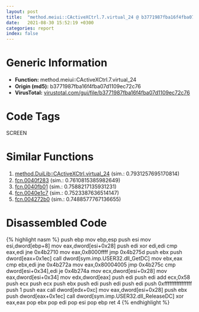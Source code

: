 ```yaml
---
layout: post
title:  "method.meiui꞉꞉CActiveXCtrl.7.virtual_24 @ b3771987fba16f4fba07d1109ec72c76"
date:   2021-08-30 15:52:19 +0300
categories: report
index: false
---
```


# Generic Information
- **Function:** method.meiui꞉꞉CActiveXCtrl.7.virtual\_24
- **Origin (md5):** b3771987fba16f4fba07d1109ec72c76
- **VirusTotal:** [virustotal.com/gui/file/b3771987fba16f4fba07d1109ec72c76][virustotal_ref]

# Code Tags
<span class="tag" id="SCREEN">SCREEN</span>


# Similar Functions

1. [method.DuiLib꞉꞉CActiveXCtrl.virtual\_24][similar_1_ref] (sim.: 0.7931257695170814)
2. [fcn.0040f283][similar_2_ref] (sim.: 0.7610815385982649)
3. [fcn.0040fb01][similar_3_ref] (sim.: 0.7588217135931231)
4. [fcn.0040e1c7][similar_4_ref] (sim.: 0.7523387636514147)
5. [fcn.004272b0][similar_5_ref] (sim.: 0.7488577767136655)


# Disassembled Code

{% highlight nasm %}
push ebp
mov ebp,esp
push esi
mov esi,dword[ebp+8]
mov eax,dword[esi+0x28]
push edi
xor edi,edi
cmp eax,edi
jne 0x4b2710
mov eax,0x8000ffff
jmp 0x4b275d
push ebx
push dword[eax+0x1ec]
call dword[sym.imp.USER32.dll_GetDC]
mov ebx,eax
cmp ebx,edi
jne 0x4b272a
mov eax,0x80004005
jmp 0x4b275c
cmp dword[esi+0x34],edi
je 0x4b274a
mov ecx,dword[esi+0x28]
mov eax,dword[esi+0x34]
mov edx,dword[eax]
push edi
push edi
add ecx,0x58
push ecx
push ecx
push ebx
push edi
push edi
push edi
push 0xffffffffffffffff
push 1
push eax
call dword[edx+0xc]
mov eax,dword[esi+0x28]
push ebx
push dword[eax+0x1ec]
call dword[sym.imp.USER32.dll_ReleaseDC]
xor eax,eax
pop ebx
pop edi
pop esi
pop ebp
ret 4
{% endhighlight %}


[similar_1_ref]: /report/method.DuiLib꞉꞉CActiveXCtrl.virtual_24@4fe38de7c6c86a1bad209560fa052231
[similar_2_ref]: /report/fcn.0040f283@820356b443df86d107b675e725c13af0
[similar_3_ref]: /report/fcn.0040fb01@f5b8476c36459986b226c45654aeb016
[similar_4_ref]: /report/fcn.0040e1c7@0b645351d6df77d56852ad106e75fced
[similar_5_ref]: /report/fcn.004272b0@418e0921f3a9bd4f5bc0dcc59623b5a1
[virustotal_ref]: https://www.virustotal.com/gui/file/b3771987fba16f4fba07d1109ec72c76